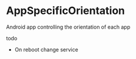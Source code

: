 AppSpecificOrientation
======================

Android app controlling the orientation of each app

todo

- On reboot change service
